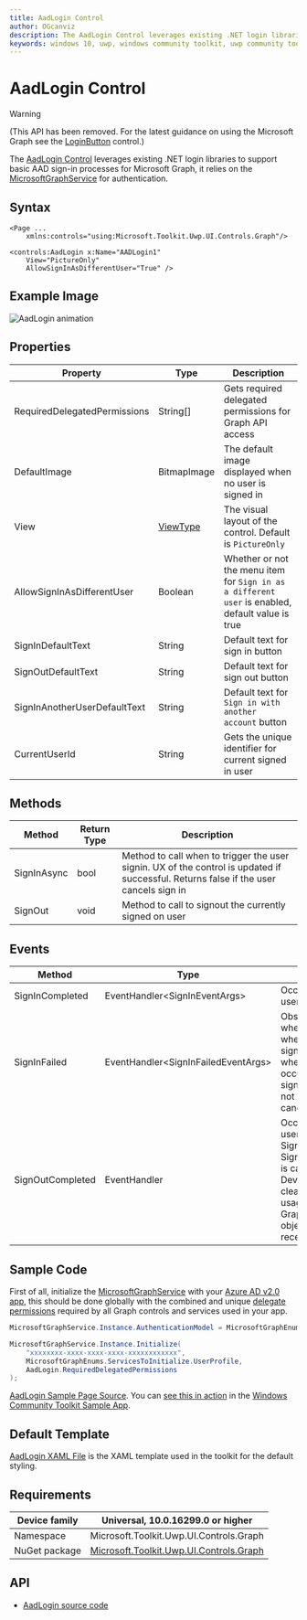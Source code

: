 ```yaml
---
title: AadLogin Control
author: OGcanviz
description: The AadLogin Control leverages existing .NET login libraries to support basic AAD sign-in processes for Microsoft Graph (outdated docs).
keywords: windows 10, uwp, windows community toolkit, uwp community toolkit, uwp toolkit, AadLogin Control
---
```


# AadLogin Control

> [!WARNING]
> (This API has been removed. For the latest guidance on using the Microsoft Graph see the [LoginButton](../../graph/controls/LoginButton.md) control.)

The [AadLogin Control](https://docs.microsoft.com/dotnet/api/microsoft.toolkit.uwp.ui.controls.graph.aadlogin) leverages existing .NET login libraries to support basic AAD sign-in processes for Microsoft Graph, it relies on the [MicrosoftGraphService](../../services/MicrosoftGraph.md) for authentication.

## Syntax

```xaml
<Page ...
    xmlns:controls="using:Microsoft.Toolkit.Uwp.UI.Controls.Graph"/>

<controls:AadLogin x:Name="AADLogin1"
    View="PictureOnly"
    AllowSignInAsDifferentUser="True" />
```

## Example Image

![AadLogin animation](../../resources/images/Graph/AadLogin.png)

## Properties

| Property | Type | Description |
| -- | -- | -- |
| RequiredDelegatedPermissions | String[] | Gets required delegated permissions for Graph API access |
| DefaultImage | BitmapImage | The default image displayed when no user is signed in |
| View | [ViewType](https://github.com/Microsoft/WindowsCommunityToolkit/blob/master/Microsoft.Toolkit.Uwp.UI.Controls.Graph/ProfileCard/ViewType.cs) | The visual layout of the control. Default is `PictureOnly` |
| AllowSignInAsDifferentUser | Boolean | Whether or not the menu item for `Sign in as a different user` is enabled, default value is true |
| SignInDefaultText | String | Default text for sign in button |
| SignOutDefaultText | String | Default text for sign out button |
| SignInAnotherUserDefaultText | String | Default text for `Sign in with another account` button |
| CurrentUserId | String | Gets the unique identifier for current signed in user |

## Methods

| Method | Return Type | Description |
| -- | -- | -- |
| SignInAsync | bool | Method to call when to trigger the user signin.  UX of the control is updated if successful. Returns false if the user cancels sign in |
| SignOut | void | Method to call to signout the currently signed on user |

## Events

| Method | Type | Description |
| -- | -- | -- |
| SignInCompleted | EventHandler&lt;SignInEventArgs&gt; | Occurs when a user signs in |
| SignInFailed | EventHandler&lt;SignInFailedEventArgs&gt; | Obsolete. Occurs when sign in failed when attempting to sign in. Only fires when an exception occurs during the sign in process and not when the user cancels sign in. |
| SignOutCompleted | EventHandler | Occurs when the user clicks on SignOut, or the SignOut() method is called. Developers should clear any cached usage of GraphServiceClient objects they receive this event |

## Sample Code

First of all, initialize the [MicrosoftGraphService](../../services/MicrosoftGraph.md) with your [Azure AD v2.0 app](https://docs.microsoft.com/azure/active-directory/develop/active-directory-v2-app-registration), this should be done globally with the combined and unique [delegate permissions](https://docs.microsoft.com/azure/active-directory/develop/active-directory-v2-scopes) required by all Graph controls and services used in your app.

```csharp
MicrosoftGraphService.Instance.AuthenticationModel = MicrosoftGraphEnums.AuthenticationModel.V2;

MicrosoftGraphService.Instance.Initialize(
    "xxxxxxxx-xxxx-xxxx-xxxx-xxxxxxxxxxxx",
    MicrosoftGraphEnums.ServicesToInitialize.UserProfile,
    AadLogin.RequiredDelegatedPermissions
);
```

[AadLogin Sample Page Source](https://github.com/Microsoft/WindowsCommunityToolkit/tree/master/Microsoft.Toolkit.Uwp.SampleApp/SamplePages/AadLogin). You can [see this in action](uwpct://Controls?sample=AadLogin) in the [Windows Community Toolkit Sample App](https://aka.ms/windowstoolkitapp).

## Default Template

[AadLogin XAML File](https://github.com/Microsoft/WindowsCommunityToolkit/blob/master/Microsoft.Toolkit.Uwp.UI.Controls.Graph/AadLogin/AadLogin.xaml) is the XAML template used in the toolkit for the default styling.

## Requirements

| Device family | Universal, 10.0.16299.0 or higher |
| -- | -- |
| Namespace | Microsoft.Toolkit.Uwp.UI.Controls.Graph |
| NuGet package | [Microsoft.Toolkit.Uwp.UI.Controls.Graph](https://www.nuget.org/packages/Microsoft.Toolkit.Uwp.UI.Controls.Graph/) |

## API

* [AadLogin source code](https://github.com/Microsoft/WindowsCommunityToolkit/tree/master/Microsoft.Toolkit.Uwp.UI.Controls.Graph/AadLogin)
